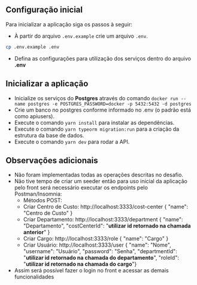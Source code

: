 ## Configuração inicial

Para inicializar a aplicação siga os passos à seguir:

- À partir do arquivo `.env.example` crie um arquivo `.env`.

```sh
cp .env.example .env
```

- Defina as configurações para utilização dos serviços dentro do arquivo **.env**

## Inicializar a aplicação

- Inicialize os serviços do **Postgres** através do comando `docker run --name postgres -e POSTGRES_PASSWORD=docker -p 5432:5432 -d postgres`
- Crie um banco no postgres conforme informado no .env (o padrão está como apiusers).
- Execute o comando `yarn install` para instalar as dependências.
- Execute o comando `yarn typeorm migration:run` para a criação da estrutura da base de dados.
- Execute o comando `yarn dev` para rodar a API.

## Observações adicionais

- Não foram implementadas todas as operações descritas no desafio.
- Não tive tempo de criar um seeder então para uso inicial da aplicação pelo front será necessário executar os endpoints pelo Postman/Insomnia:
  - Métodos POST:
  - Criar Centro de Custo: http://localhost:3333/cost-center { "name": "Centro de Custo" }
  - Criar Departamento: http://localhost:3333/department { "name": "Departamento", "costCenterId": "**utilizar id retornado na chamada anterior**" }
  - Criar Cargo: http://localhost:3333/role { "name": "Cargo" }
  - Criar Usuário: http://localhost:3333/user { "name": "Nome", "username": "Usuário", "password": "Senha", "departmentId": "**utilizar id retornado na chamada do departamento**", "roleId": "**utilizar id retornado na chamada do cargo**"}
- Assim será possível fazer o login no front e acessar as demais funcionalidades

